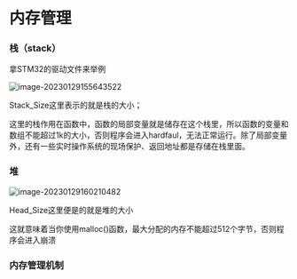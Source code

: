 # 内存管理

### 栈（stack）

拿STM32的驱动文件来举例

![image-20230129155643522](C:\Users\54535\AppData\Roaming\Typora\typora-user-images\image-20230129155643522.png)

Stack_Size这里表示的就是栈的大小；

这里的栈作用在函数中，函数的局部变量就是储存在这个栈里，所以函数的变量和数组不能超过1k的大小，否则程序会进入hardfaul，无法正常运行。除了局部变量外，还有一些实时操作系统的现场保护、返回地址都是存储在栈里面。



### 堆

![image-20230129160210482](C:\Users\54535\AppData\Roaming\Typora\typora-user-images\image-20230129160210482.png)

Head_Size这里便是的就是堆的大小

这就意味着当你使用malloc()函数，最大分配的内存不能超过512个字节，否则程序会进入崩溃

### 内存管理机制

